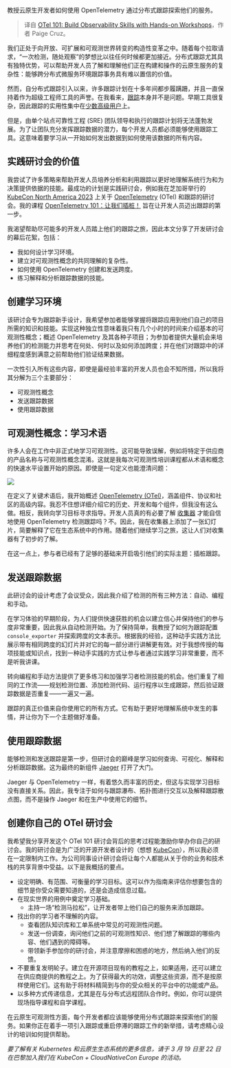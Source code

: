 
<!--
title: OTel 101：通过实践Workshop构建可观测性技能
cover: https://cdn.thenewstack.io/media/2024/03/054b79f6-hands-on-observability-opentelemetry.jpg
-->

教授云原生开发者如何使用 OpenTelemetry 通过分布式跟踪探索他们的服务。

> 译自 [OTel 101: Build Observability Skills with Hands-on Workshops](https://thenewstack.io/otel-101-build-observability-skills-with-hands-on-workshops/)，作者 Paige Cruz。

我们正处于向开放、可扩展和可观测世界转变的构造性变革之中。随着每个拉取请求，“一次检测，随处观察”的梦想比以往任何时候都更加接近。分布式跟踪尤其具有独特优势，可以帮助开发人员了解和理解他们正在构建和操作的云原生服务的复杂性：能够跨分布式微服务环境跟踪事务具有难以置信的价值。

然而，自分布式跟踪引入以来，许多跟踪计划在十多年间都步履蹒跚，并且一直保持着作为超级工程师工具的声誉。在我看来，[跟踪](https://chronosphere.io/learn/now-generally-available-tracing-reimagined-with-chronospheres-observability-platform/)本身并不是问题。早期工具很复杂，因此跟踪的实用性集中在[少数高级用户](https://chronosphere.io/learn/distributed-tracing-is-failing-how-can-we-save-it/)上。

但是，由单个站点可靠性工程 (SRE) 团队领导和执行的跟踪计划将无法蓬勃发展。为了让团队充分发挥跟踪数据的潜力，每个开发人员都必须能够使用跟踪工具。这意味着要学习从一开始如何发出数据到如何使用该数据的所有内容。

## 实践研讨会的价值

我尝试了许多策略来帮助开发人员培养分析和利用跟踪以更好地理解系统行为和为决策提供依据的技能。最成功的计划是实践研讨会，例如我在芝加哥举行的 [KubeCon North America 2023](https://thenewstack.io/kubecon-2023-managing-pets-cattle-and-starfish/) 上关于 [OpenTelemetry](https://thenewstack.io/what-is-opentelemetry/) (OTel) 和跟踪的研讨会。我的课程 [OpenTelemetry 101：让我们插桩！](https://o11y-workshops.gitlab.io/workshop-opentelemetry/) 旨在让开发人员迈出跟踪的第一步。

我渴望帮助尽可能多的开发人员踏上他们的跟踪之旅，因此本文分享了开发研讨会的幕后花絮，包括：

- 我如何设计学习环境。
- 建立对可观测性概念的共同理解的复杂性。
- 如何使用 OpenTelemetry 创建和发送跨度。
- 练习解释和分析跟踪数据的技能。

## 创建学习环境

该研讨会专为跟踪新手设计，我希望参加者能够掌握将跟踪应用到他们自己的项目所需的知识和技能。实现这种独立性意味着我只有几个小时的时间来介绍基本的可观测性概念；概述 OpenTelemetry 及其各种子项目；为参加者提供大量机会来培养他们的检测能力并思考在何处、何时以及如何添加跨度；并在他们对跟踪中的详细程度感到满意之前帮助他们验证结果数据。

一次性引入所有这些内容，即使是最经验丰富的开发人员也会不知所措，所以我将其分解为三个主要部分：

- 可观测性概念
- 发送跟踪数据
- 使用跟踪数据

## 可观测性概念：学习术语

许多人会在工作中非正式地学习可观测性。这可能导致误解，例如将特定于供应商的产品名称与可观测性概念混淆。这就是我每次可观测性培训课程都从术语和概念的快速水平设置开始的原因。即使是一句定义也能澄清问题：

![](https://cdn.thenewstack.io/media/2024/03/586b9bfa-observability-definition.png)

在定义了关键术语后，我开始概述 [OpenTelemetry (OTel)](https://www.cncf.io/blog/2021/08/06/what-is-opentelemetry-and-why-is-it-the-future-of-instrumentation/)，涵盖组件、协议和社区的高级内容。我忍不住想详细介绍它的历史、开发和每个组件，但我没有这么做。相反，我转向学习目标寻求指导。开发人员真的有必要了解 [收集器](https://thenewstack.io/how-the-opentelemetry-collector-scales-observability/) 才能自信地使用 OpenTelemetry 检测跟踪吗？不。因此，我在收集器上添加了一张幻灯片，简要解释了它在生态系统中的作用。随着他们继续学习之旅，这让人们对收集器有了初步的了解。

在这一点上，参与者已经有了足够的基础来开启吸引他们的实际主题：插桩跟踪。

## 发送跟踪数据

此研讨会的设计考虑了会议受众，因此我介绍了检测的所有三种方法：自动、编程和手动。

在学习体验的早期阶段，为人们提供快速获胜的机会以建立信心并保持他们的参与度非常重要，因此我从自动检测开始。为了保持简单，我教授了如何为跟踪配置 `console_exporter` 并探索跨度的文本表示。根据我的经验，这种动手实践方法比展示带有相同跨度的幻灯片并对它的每一部分进行讲解更有效。对于我想传授的每项技能或知识点，找到一种动手实践的方式让参与者通过实践学习非常重要，而不是听我讲课。

转向编程和手动方法提供了更多练习和加强学习者检测技能的机会。他们重复了相同的工作流——规划检测位置、添加检测代码、运行程序以生成跟踪，然后验证跟踪数据是否重复——一遍又一遍。

跟踪的真正价值来自你使用它的所有方式。它有助于更好地理解系统中发生的事情，并让你为下一个主题做好准备。

## 使用跟踪数据

能够检测和发送跟踪是第一步，但研讨会的巅峰是学习如何查询、可视化、解释和分析跟踪数据。这为最终的新组件 [Jaeger](https://www.jaegertracing.io/) 打开了大门。

Jaeger 与 OpenTelemetry 一样，有着悠久而丰富的历史，但这与实现学习目标没有直接关系。因此，我专注于如何与跟踪瀑布、拓扑图进行交互以及解释跟踪散点图，而不是操作 Jaeger 和在生产中使用它的细节。

## 创建你自己的 OTel 研讨会

我希望我分享开发这个 OTel 101 研讨会背后的思考过程能激励你举办你自己的研讨会。我的研讨会是为广泛的开源开发者设计的（想想 [KubeCon](https://events.linuxfoundation.org/kubecon-cloudnativecon-north-america/)），所以我必须在一定限制内工作。为公司同事设计研讨会将让每个人都能从关于你的业务和技术栈的共享背景中受益。以下是我概括的要点。

- 设定明确、有范围、可衡量的学习目标。这可以作为指南来评估你想要包含的细节是你受众需要知道的，还是会造成信息过载。
- 在现实世界的用例中奠定学习基础。
  - 主持一场“检测马拉松”，让开发者带上他们自己的服务来添加跟踪。
- 找出你的学习者不理解的内容。
  - 查看团队知识库和工单系统中常见的可观测性问题。
  - 发送一份调查，询问他们之前的可观测性知识、他们想了解跟踪的哪些内容、他们遇到的障碍等。
  - 带领新手参加你的研讨会，并注意摩擦和困惑的地方，然后纳入他们的反馈。
- 不要重复发明轮子。建立在开源项目现有的教程之上，如果适用，还可以建立在供应商提供的教程之上。为了获得最大的功效，调整这些资源，而不是按原样使用它们。这有助于将材料精简到与你的受众相关的平台中的功能或产品。
- 以多种方式传递信息，尤其是在与分布式远程团队合作时。例如，你可以提供现场指导课程和自学课程。

在云原生可观测性方面，每个开发者都应该能够使用分布式跟踪来探索他们的服务。如果你正在着手一项引入跟踪或重启停滞的跟踪工作的新举措，请考虑精心设计的培训如何提供帮助。

*要了解有关 Kubernetes 和云原生生态系统的更多信息，请于 3 月 19 日至 22 日在巴黎加入我们在 KubeCon + CloudNativeCon Europe 的活动。*